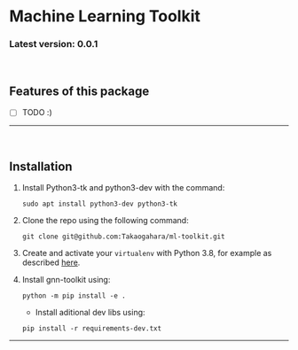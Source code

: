 # **Machine Learning Toolkit**

### Latest version: 0.0.1
<br/>

## Features of this package
- [ ] TODO :)

_____________________________________________________________________________________
<br/>

## **Installation**

1. Install Python3-tk and python3-dev with the command:

    ```console
    sudo apt install python3-dev python3-tk
    ```

2. Clone the repo using the following command:

    ```console
    git clone git@github.com:Takaogahara/ml-toolkit.git
    ```

3. Create and activate your `virtualenv` with Python 3.8, for example as described [here](https://docs.python.org/3/library/venv.html).

4. Install gnn-toolkit using:

    ```console
    python -m pip install -e .
    ```

   * Install aditional dev libs using:

    ```console
    pip install -r requirements-dev.txt
    ```

_____________________________________________________________________________________
<br/>